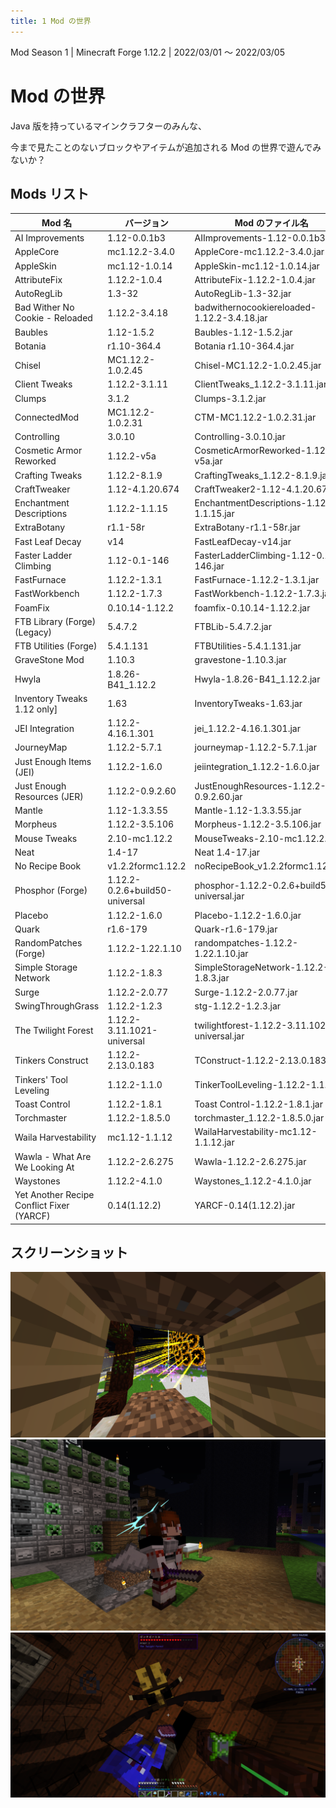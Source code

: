 ```yaml
---
title: 1 Mod の世界
---
```


Mod Season 1 | Minecraft Forge 1.12.2 | 2022/03/01 ～ 2022/03/05

# Mod の世界

Java 版を持っているマインクラフターのみんな、

今まで見たことのないブロックやアイテムが追加される Mod の世界で遊んでみないか？

## Mods リスト

| Mod 名                                    | バージョン                     | Mod のファイル名                              |
| ----------------------------------------- | ------------------------------ | --------------------------------------------- |
| AI Improvements                           | 1.12-0.0.1b3                   | AIImprovements-1.12-0.0.1b3.jar               |
| AppleCore                                 | mc1.12.2-3.4.0                 | AppleCore-mc1.12.2-3.4.0.jar                  |
| AppleSkin                                 | mc1.12-1.0.14                  | AppleSkin-mc1.12-1.0.14.jar                   |
| AttributeFix                              | 1.12.2-1.0.4                   | AttributeFix-1.12.2-1.0.4.jar                 |
| AutoRegLib                                | 1.3-32                         | AutoRegLib-1.3-32.jar                         |
| Bad Wither No Cookie - Reloaded           | 1.12.2-3.4.18                  | badwithernocookiereloaded-1.12.2-3.4.18.jar   |
| Baubles                                   | 1.12-1.5.2                     | Baubles-1.12-1.5.2.jar                        |
| Botania                                   | r1.10-364.4                    | Botania r1.10-364.4.jar                       |
| Chisel                                    | MC1.12.2-1.0.2.45              | Chisel-MC1.12.2-1.0.2.45.jar                  |
| Client Tweaks                             | 1.12.2-3.1.11                  | ClientTweaks_1.12.2-3.1.11.jar                |
| Clumps                                    | 3.1.2                          | Clumps-3.1.2.jar                              |
| ConnectedMod                              | MC1.12.2-1.0.2.31              | CTM-MC1.12.2-1.0.2.31.jar                     |
| Controlling                               | 3.0.10                         | Controlling-3.0.10.jar                        |
| Cosmetic Armor Reworked                   | 1.12.2-v5a                     | CosmeticArmorReworked-1.12.2-v5a.jar          |
| Crafting Tweaks                           | 1.12.2-8.1.9                   | CraftingTweaks_1.12.2-8.1.9.jar               |
| CraftTweaker                              | 1.12-4.1.20.674                | CraftTweaker2-1.12-4.1.20.674.jar             |
| Enchantment Descriptions                  | 1.12.2-1.1.15                  | EnchantmentDescriptions-1.12.2-1.1.15.jar     |
| ExtraBotany                               | r1.1-58r                       | ExtraBotany-r1.1-58r.jar                      |
| Fast Leaf Decay                           | v14                            | FastLeafDecay-v14.jar                         |
| Faster Ladder Climbing                    | 1.12-0.1-146                   | FasterLadderClimbing-1.12-0.1-146.jar         |
| FastFurnace                               | 1.12.2-1.3.1                   | FastFurnace-1.12.2-1.3.1.jar                  |
| FastWorkbench                             | 1.12.2-1.7.3                   | FastWorkbench-1.12.2-1.7.3.jar                |
| Foam​Fix                                  | 0.10.14-1.12.2                 | foamfix-0.10.14-1.12.2.jar                    |
| FTB Library (Forge) (Legacy)              | 5.4.7.2                        | FTBLib-5.4.7.2.jar                            |
| FTB Utilities (Forge)                     | 5.4.1.131                      | FTBUtilities-5.4.1.131.jar                    |
| GraveStone Mod                            | 1.10.3                         | gravestone-1.10.3.jar                         |
| Hwyla                                     | 1.8.26-B41_1.12.2              | Hwyla-1.8.26-B41_1.12.2.jar                   |
| Inventory Tweaks 1.12 only]               | 1.63                           | InventoryTweaks-1.63.jar                      |
| JEI Integration                           | 1.12.2-4.16.1.301              | jei_1.12.2-4.16.1.301.jar                     |
| JourneyMap                                | 1.12.2-5.7.1                   | journeymap-1.12.2-5.7.1.jar                   |
| Just Enough Items (JEI)                   | 1.12.2-1.6.0                   | jeiintegration_1.12.2-1.6.0.jar               |
| Just Enough Resources (JER)               | 1.12.2-0.9.2.60                | JustEnoughResources-1.12.2-0.9.2.60.jar       |
| Mantle                                    | 1.12-1.3.3.55                  | Mantle-1.12-1.3.3.55.jar                      |
| Morpheus                                  | 1.12.2-3.5.106                 | Morpheus-1.12.2-3.5.106.jar                   |
| Mouse Tweaks                              | 2.10-mc1.12.2                  | MouseTweaks-2.10-mc1.12.2.jar                 |
| Neat                                      | 1.4-17                         | Neat 1.4-17.jar                               |
| No Recipe Book                            | v1.2.2formc1.12.2              | noRecipeBook_v1.2.2formc1.12.2.jar            |
| Phosphor (Forge)                          | 1.12.2-0.2.6+build50-universal | phosphor-1.12.2-0.2.6+build50-universal.jar   |
| Placebo                                   | 1.12.2-1.6.0                   | Placebo-1.12.2-1.6.0.jar                      |
| Quark                                     | r1.6-179                       | Quark-r1.6-179.jar                            |
| RandomPatches (Forge)                     | 1.12.2-1.22.1.10               | randompatches-1.12.2-1.22.1.10.jar            |
| Simple Storage Network                    | 1.12.2-1.8.3                   | SimpleStorageNetwork-1.12.2-1.8.3.jar         |
| Surge                                     | 1.12.2-2.0.77                  | Surge-1.12.2-2.0.77.jar                       |
| SwingThroughGrass                         | 1.12.2-1.2.3                   | stg-1.12.2-1.2.3.jar                          |
| The Twilight Forest                       | 1.12.2-3.11.1021-universal     | twilightforest-1.12.2-3.11.1021-universal.jar |
| Tinkers Construct                         | 1.12.2-2.13.0.183              | TConstruct-1.12.2-2.13.0.183.jar              |
| Tinkers' Tool Leveling                    | 1.12.2-1.1.0                   | TinkerToolLeveling-1.12.2-1.1.0.jar           |
| Toast Control                             | 1.12.2-1.8.1                   | Toast Control-1.12.2-1.8.1.jar                |
| Torchmaster                               | 1.12.2-1.8.5.0                 | torchmaster_1.12.2-1.8.5.0.jar                |
| Waila Harvestability                      | mc1.12-1.1.12                  | WailaHarvestability-mc1.12-1.1.12.jar         |
| Wawla - What Are We Looking At            | 1.12.2-2.6.275                 | Wawla-1.12.2-2.6.275.jar                      |
| Waystones                                 | 1.12.2-4.1.0                   | Waystones_1.12.2-4.1.0.jar                    |
| Yet Another Recipe Conflict Fixer (YARCF) | 0.14(1.12.2)                   | YARCF-0.14(1.12.2).jar                        |

## スクリーンショット

![01](./v1/01.webp)
![02](./v1/02.webp)
![03](./v1/03.webp)
